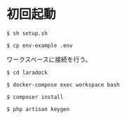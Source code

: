 # 初回起動

`$ sh setup.sh`

`$ cp env-example .env`

ワークスペースに接続を行う。

`$ cd laradock`

`$ docker-compose exec workspace bash`

`$ composer install`

`$ php artisan keygen`
